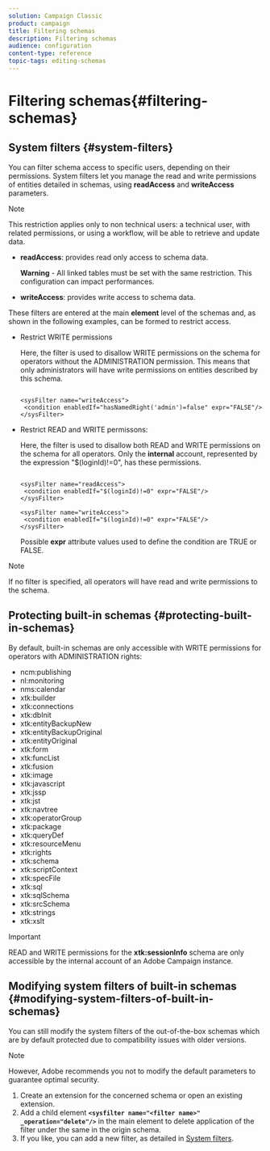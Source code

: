 ```yaml
---
solution: Campaign Classic
product: campaign
title: Filtering schemas
description: Filtering schemas
audience: configuration
content-type: reference
topic-tags: editing-schemas
---
```


# Filtering schemas{#filtering-schemas}

## System filters {#system-filters}

You can filter schema access to specific users, depending on their permissions. System filters let you manage the read and write permissions of entities detailed in schemas, using **readAccess** and **writeAccess** parameters.

>[!NOTE]
>
>This restriction applies only to non technical users: a technical user, with related permissions, or using a workflow, will be able to retrieve and update data.

* **readAccess**: provides read only access to schema data.

  **Warning** - All linked tables must be set with the same restriction. This configuration can impact performances.

* **writeAccess**: provides write access to schema data.

These filters are entered at the main **element** level of the schemas and, as shown in the following examples, can be formed to restrict access.

* Restrict WRITE permissions

  Here, the filter is used to disallow WRITE permissions on the schema for operators without the ADMINISTRATION permission. This means that only administrators will have write permissions on entities described by this schema.

  ```
  
  <sysFilter name="writeAccess">      
   <condition enabledIf="hasNamedRight('admin')=false" expr="FALSE"/>    
  </sysFilter>
  ```

* Restrict READ and WRITE permissons:

  Here, the filter is used to disallow both READ and WRITE permissions on the schema for all operators. Only the **internal** account, represented by the expression "$(loginId)!=0", has these permissions.

  ```
  
  <sysFilter name="readAccess"> 
   <condition enabledIf="$(loginId)!=0" expr="FALSE"/>
  </sysFilter>
  
  <sysFilter name="writeAccess">  
   <condition enabledIf="$(loginId)!=0" expr="FALSE"/>
  </sysFilter>
  ```

  Possible **expr** attribute values used to define the condition are TRUE or FALSE.

>[!NOTE]
>
>If no filter is specified, all operators will have read and write permissions to the schema.

## Protecting built-in schemas {#protecting-built-in-schemas}

By default, built-in schemas are only accessible with WRITE permissions for operators with ADMINISTRATION rights:

* ncm:publishing
* nl:monitoring
* nms:calendar
* xtk:builder
* xtk:connections
* xtk:dbInit
* xtk:entityBackupNew
* xtk:entityBackupOriginal
* xtk:entityOriginal
* xtk:form
* xtk:funcList
* xtk:fusion
* xtk:image
* xtk:javascript
* xtk:jssp
* xtk:jst
* xtk:navtree
* xtk:operatorGroup
* xtk:package
* xtk:queryDef
* xtk:resourceMenu
* xtk:rights
* xtk:schema
* xtk:scriptContext
* xtk:specFile
* xtk:sql
* xtk:sqlSchema
* xtk:srcSchema
* xtk:strings
* xtk:xslt

>[!IMPORTANT]
>
>READ and WRITE permissions for the **xtk:sessionInfo** schema are only accessible by the internal account of an Adobe Campaign instance.

## Modifying system filters of built-in schemas {#modifying-system-filters-of-built-in-schemas}

You can still modify the system filters of the out-of-the-box schemas which are by default protected due to compatibility issues with older versions.

>[!NOTE]
>
>However, Adobe recommends you not to modify the default parameters to guarantee optimal security.

1. Create an extension for the concerned schema or open an existing extension.
1. Add a child element **`<sysfilter name="<filter name>" _operation="delete"/>`** in the main element to delete application of the filter under the same in the origin schema.
1. If you like, you can add a new filter, as detailed in [System filters](#system-filters).

